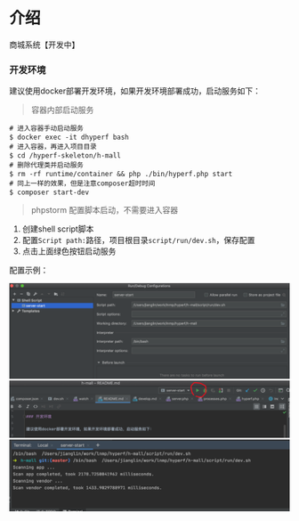 # 介绍

商城系统【开发中】

### 开发环境

建议使用docker部署开发环境，如果开发环境部署成功，启动服务如下：

> 容器内部启动服务

```shell script
# 进入容器手动启动服务
$ docker exec -it dhyperf bash
# 进入容器，再进入项目目录
$ cd /hyperf-skeleton/h-mall 
# 删除代理类并启动服务
$ rm -rf runtime/container && php ./bin/hyperf.php start
# 同上一样的效果，但是注意composer超时时间
$ composer start-dev

```

> phpstorm 配置脚本启动，不需要进入容器

1. 创建shell script脚本
2. 配置`Script path:`路径，项目根目录`script/run/dev.sh`，保存配置
3. 点击上面绿色按钮启动服务

配置示例：

![image](./docs/images/QQ20200516-194336@2x.png)
![image](./docs/images/QQ20200516-194431@2x.png)
![image](./docs/images/QQ20200516-194826@2x.png)



